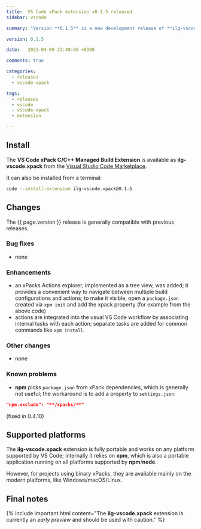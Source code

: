 ```yaml
---
title:  VS Code xPack extension v0.1.5 released
sidebar: vscode

summary: "Version **0.1.5** is a new development release of **ilg-vscode.xpack**; it adds the actions explorer."

version: 0.1.5

date:   2021-04-09 23:40:00 +0300

comments: true

categories:
  - releases
  - vscode-xpack

tags:
  - releases
  - vscode
  - vscode-xpack
  - extension

---
```


## Install

The **VS Code xPack C/C++ Managed Build Extension** is
available as **ilg-vscode.xpack** from the
[Visual Studio Code Marketplace](https://marketplace.visualstudio.com/items?itemName=ilg-vscode.xpack).

It can also be installed from a terminal:

```sh
code --install-extension ilg-vscode.xpack@0.1.5
```

## Changes

The {{ page.version }} release
is generally compatible with previous releases.

### Bug fixes

- none

### Enhancements

- an xPacks Actions explorer, implemented as a tree view, was added; it
provides a convenient way to navigate between multiple build configurations
and actions; to make it visible, open a `package.json` created via
`xpm init` and add the xpack property (for example from the above code)
- actions are integrated into the usual VS Code workflow by associating
internal tasks with each action; separate tasks are added for common
commands like `xpm install`.

### Other changes

- none

### Known problems

- **npm** picks `package.json` from xPack dependencies, which is generally
  not useful; the workaround is to add a property to `settings.json`:

```json
"npm.exclude": "**/xpacks/**"
```

(fixed in 0.4.10)

## Supported platforms

The **ilg-vscode.xpack** extension is fully portable and works on any
platform supported by VS Code; internally it relies on **xpm**, which
is also a portable application running on all platforms supported
by **npm**/**node**.

However, for projects using binary xPacks, they are available mainly
on the modern platforms, like Windows/macOS/Linux.

## Final notes

{% include important.html content="The **ilg-vscode.xpack** extension
is currently an _early preview_ and should be used with caution." %}
